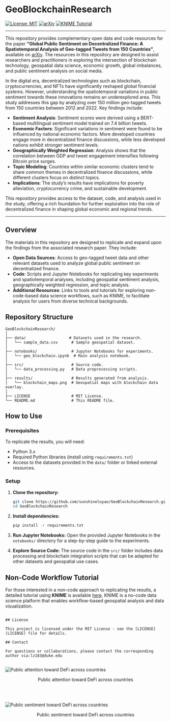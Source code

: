 # GeoBlockchainResearch

[![License: MIT](https://img.shields.io/badge/License-MIT-blue.svg)](https://opensource.org/licenses/MIT)
[![arXiv](https://img.shields.io/badge/arXiv-2409.00843-B31B1B.svg)](https://arxiv.org/abs/2409.00843)
[![KNIME Tutorial](https://img.shields.io/badge/KNIME-Tutorial-yellow)](https://github.com/Yifanli1103/Geospatial-Map---KNIME)


---

This repository provides complementary open data and code resources for the paper **"Global Public Sentiment on Decentralized Finance: A Spatiotemporal Analysis of Geo-tagged Tweets from 150 Countries"**, available on [arXiv](https://arxiv.org/abs/2409.00843). The resources in this repository are designed to assist researchers and practitioners in exploring the intersection of blockchain technology, geospatial data science, economic growth, global imbalances, and public sentiment analysis on social media.

In the digital era, decentralized technologies such as blockchain, cryptocurrencies, and NFTs have significantly reshaped global financial systems. However, understanding the spatiotemporal variations in public sentiment towards these innovations remains an underexplored area. This study addresses this gap by analyzing over 150 million geo-tagged tweets from 150 countries between 2012 and 2022. Key findings include:

- **Sentiment Analysis**: Sentiment scores were derived using a BERT-based multilingual sentiment model trained on 7.4 billion tweets.
- **Economic Factors**: Significant variations in sentiment were found to be influenced by national economic factors. More developed countries engage more in decentralized finance discussions, while less developed nations exhibit stronger sentiment levels.
- **Geographically Weighted Regression**: Analysis shows that the correlation between GDP and tweet engagement intensifies following Bitcoin price surges.
- **Topic Modeling**: Countries within similar economic clusters tend to share common themes in decentralized finance discussions, while different clusters focus on distinct topics.
- **Implications**: The study’s results have implications for poverty alleviation, cryptocurrency crime, and sustainable development.

This repository provides access to the dataset, code, and analysis used in the study, offering a rich foundation for further exploration into the role of decentralized finance in shaping global economic and regional trends.

--- 

## Overview

The materials in this repository are designed to replicate and expand upon the findings from the associated research paper. They include:

- **Open Data Sources**: Access to geo-tagged tweet data and other relevant datasets used to analyze global public sentiment on decentralized finance.
- **Code**: Scripts and Jupyter Notebooks for replicating key experiments and spatiotemporal analyses, including geospatial sentiment analysis, geographically weighted regression, and topic analysis.
- **Additional Resources**: Links to tools and tutorials for exploring non-code-based data science workflows, such as KNIME, to facilitate analysis for users from diverse technical backgrounds.


## Repository Structure

```
GeoBlockchainResearch/
│
├── data/                   # Datasets used in the research.
│   └── sample_data.csv      # Sample geospatial dataset.
│
├── notebooks/               # Jupyter Notebooks for experiments.
│   └── geo_blockchain.ipynb  # Main analysis notebook.
│
├── src/                     # Source code.
│   └── data_processing.py   # Data preprocessing scripts.
│
├── results/                 # Results generated from analysis.
│   └── blockchain_maps.png  # Geospatial maps with blockchain data overlay.
│
├── LICENSE                  # MIT License.
└── README.md                # This README file.
```

## How to Use

### Prerequisites

To replicate the results, you will need:

- Python 3.x
- Required Python libraries (install using `requirements.txt`)
- Access to the datasets provided in the `data/` folder or linked external resources.

### Setup

1. **Clone the repository:**
   ```bash
   git clone https://github.com/sunshineluyao/GeoBlockchainResearch.git
   cd GeoBlockchainResearch
   ```

2. **Install dependencies:**
   ```bash
   pip install -r requirements.txt
   ```

3. **Run Jupyter Notebooks:**
   Open the provided Jupyter Notebooks in the `notebooks/` directory for a step-by-step guide to the experiments.

4. **Explore Source Code:**
   The source code in the `src/` folder includes data processing and blockchain integration scripts that can be adapted for other datasets and geospatial use cases.

## Non-Code Workflow Tutorial

For those interested in a non-code approach to replicating the results, a detailed tutorial using **KNIME** is available [here](https://github.com/Yifanli1103/Geospatial-Map---KNIME). KNIME is a no-code data science platform that enables workflow-based geospatial analysis and data visualization.

```

## License

This project is licensed under the MIT License - see the [LICENSE](LICENSE) file for details.

## Contact

For questions or collaborations, please contact the corresponding author via:lz183@duke.edu


```


![Public attention toward DeFi across countries](https://github.com/yukiyuqichen/GeoBlockchain/raw/main/figures/spatial/maps/proportion_of_tweets_containing_any_keyword.png)
<p align="center">Public attention toward DeFi across countries</p>
<br>
<br>

![Public sentiment toward DeFi across countries](https://github.com/yukiyuqichen/GeoBlockchain/raw/main/figures/spatial/maps/sentiment_score_of_tweets_with_any_keyword.png)
<p align="center">Public sentiment toward DeFi across countries</p>
